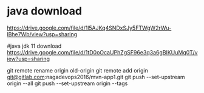 # java download 

https://drive.google.com/file/d/1l5AJKq4SNDxSJy5FTWgW2rWu-lBhe7Wb/view?usp=sharing

#java jdk 11 download
https://drive.google.com/file/d/1tD0oOcaUPhZgSF96e3q3a6gBIKUuMq0T/view?usp=sharing

git remote rename origin old-origin
git remote add origin git@gitlab.com:nagadevops2016/mvn-app1.git
git push --set-upstream origin --all
git push --set-upstream origin --tags
